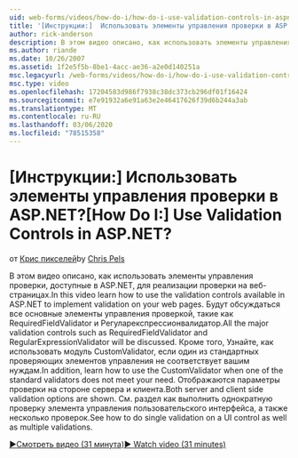 ```yaml
---
uid: web-forms/videos/how-do-i/how-do-i-use-validation-controls-in-aspnet
title: '[Инструкции:]  Использовать элементы управления проверки в ASP.NET? | Документы Майкрософт'
author: rick-anderson
description: В этом видео описано, как использовать элементы управления проверки, доступные в ASP.NET, для реализации проверки на веб-страницах. Все основные элементы управления проверки, такие как...
ms.author: riande
ms.date: 10/26/2007
ms.assetid: 1f2e5f5b-8be1-4acc-ae36-a2e0d140251a
msc.legacyurl: /web-forms/videos/how-do-i/how-do-i-use-validation-controls-in-aspnet
msc.type: video
ms.openlocfilehash: 17204583d986f7938c38dc373cb296df01f16424
ms.sourcegitcommit: e7e91932a6e91a63e2e46417626f39d6b244a3ab
ms.translationtype: MT
ms.contentlocale: ru-RU
ms.lasthandoff: 03/06/2020
ms.locfileid: "78515358"
---
```

# <a name="how-do-i--use-validation-controls-in-aspnet"></a><span data-ttu-id="44001-105">[Инструкции:]  Использовать элементы управления проверки в ASP.NET?</span><span class="sxs-lookup"><span data-stu-id="44001-105">[How Do I:]  Use Validation Controls in ASP.NET?</span></span>

<span data-ttu-id="44001-106">от [Крис пикселей](https://twitter.com/chrispels)</span><span class="sxs-lookup"><span data-stu-id="44001-106">by [Chris Pels](https://twitter.com/chrispels)</span></span>

<span data-ttu-id="44001-107">В этом видео описано, как использовать элементы управления проверки, доступные в ASP.NET, для реализации проверки на веб-страницах.</span><span class="sxs-lookup"><span data-stu-id="44001-107">In this video learn how to use the validation controls available in ASP.NET to implement validation on your web pages.</span></span> <span data-ttu-id="44001-108">Будут обсуждаться все основные элементы управления проверкой, такие как RequiredFieldValidator и Регуларекспрессионвалидатор.</span><span class="sxs-lookup"><span data-stu-id="44001-108">All the major validation controls such as RequiredFieldValidator and RegularExpressionValidator will be discussed.</span></span> <span data-ttu-id="44001-109">Кроме того, Узнайте, как использовать модуль CustomValidator, если один из стандартных проверяющих элементов управления не соответствует вашим нуждам.</span><span class="sxs-lookup"><span data-stu-id="44001-109">In addition, learn how to use the CustomValidator when one of the standard validators does not meet your need.</span></span> <span data-ttu-id="44001-110">Отображаются параметры проверки на стороне сервера и клиента.</span><span class="sxs-lookup"><span data-stu-id="44001-110">Both server and client side validation options are shown.</span></span> <span data-ttu-id="44001-111">См. раздел как выполнить однократную проверку элемента управления пользовательского интерфейса, а также несколько проверок.</span><span class="sxs-lookup"><span data-stu-id="44001-111">See how to do single validation on a UI control as well as multiple validations.</span></span>

[<span data-ttu-id="44001-112">&#9654;Смотреть видео (31 минута)</span><span class="sxs-lookup"><span data-stu-id="44001-112">&#9654; Watch video (31 minutes)</span></span>](https://channel9.msdn.com/Blogs/ASP-NET-Site-Videos/how-do-i-use-validation-controls-in-aspnet)
